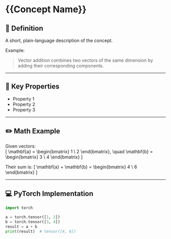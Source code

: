 # {{Concept Name}}  <!-- e.g. Vector Addition -->

## 📘 Definition

A short, plain-language description of the concept.

Example:
> Vector addition combines two vectors of the same dimension by adding their corresponding components.

---

## 🧠 Key Properties

- Property 1
- Property 2
- Property 3

---

## ✏️ Math Example

Given vectors:  
\[
\mathbf{a} = \begin{bmatrix} 1 \\ 2 \end{bmatrix}, \quad \mathbf{b} = \begin{bmatrix} 3 \\ 4 \end{bmatrix}
\]

Their sum is:
\[
\mathbf{a} + \mathbf{b} = \begin{bmatrix} 4 \\ 6 \end{bmatrix}
\]

---

## 💻 PyTorch Implementation

```python
import torch

a = torch.tensor([1, 2])
b = torch.tensor([3, 4])
result = a + b
print(result)  # tensor([4, 6])
